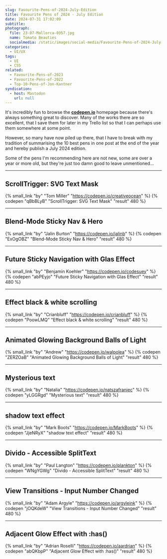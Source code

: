 ```yaml
---
slug: Favourite-Pens-of-2024-July-Edition
title: Favourite Pens of 2024 - July Edition
date: 2024-07-31 17:02:09
subtitle:
photograph:
  file: 23-07-Mallorca-0357.jpg
  name: Tomato Beauties
  socialmedia: /static/images/social-media/Favourite-Pens-of-2024-July-Edition.png
categories:
  - UI/UX
tags:
  - UI
  - CSS
related:
  - Favourite-Pens-of-2023
  - Favourite-Pens-of-2022
  - Top-10-Pens-of-Jon-Kantner
syndication:
  - host: Mastodon
    url: null
---
```


It's incredibly fun to browse the **[codepen.io](https://codepen.io/)** homepage because there's always something great to discover. Many of the works there are so excellent, that I save them for later in my Trello list so that I can perhaps use them somewhere at some point.

However, so many have now piled up there, that I have to break with my tradition of summarising the 10 best pens in one post at the end of the year and hereby publish a July 2024 edition.

Some of the pens I'm recommending here are not new, some are over a year or more old, but they're just too damn good to leave unmentioned...

<!-- more -->

---

## ScrollTrigger: SVG Text Mask

{% small_link "by" "Tom Miller" "https://codepen.io/creativeocean" %}
{% codepen "qBbBLyB" "ScrollTrigger: SVG Text Mask" "result" 480 %}

---

## Blend-Mode Sticky Nav & Hero

{% small_link "by" "Jalin Burton" "https://codepen.io/jalinb" %}
{% codepen "ExOgOBZ" "Blend-Mode Sticky Nav & Hero" "result" 480 %}

---

## Future Sticky Navigation with Glas Effect

{% small_link "by" "Benjamin Koehler" "https://codepen.io/codesuey" %}
{% codepen "abPEyjo" "Future Sticky Navigation with Glas Effect" "result" 480 %}

---

## Effect black & white scrolling

{% small_link "by" "Crianbluff" "https://codepen.io/crianbluff" %}
{% codepen "PoowLMQ" "Effect black & white scrolling" "result" 480 %}

---

## Animated Glowing Background Balls of Light

{% small_link "by" "Andrew" "https://codepen.io/walpolea" %}
{% codepen "ZERZOaB" "Animated Glowing Background Balls of Light" "result" 480 %}

---

## Mysterious text

{% small_link "by" "Natalia" "https://codepen.io/natszafraniec" %}
{% codepen "yLGGRgd" "Mysterious text" "result" 480 %}

---

## shadow text effect

{% small_link "by" "Mark Boots" "https://codepen.io/MarkBoots" %}
{% codepen "JjeNRyX" "shadow text effect" "result" 480 %}

---

## Divido - Accessible SplitText

{% small_link "by" "Paul Langton" "https://codepen.io/plankton" %}
{% codepen "WNgYGWg" "Divido - Accessible SplitText" "result" 480 %}

---

## View Transitions - Input Number Changed

{% small_link "by" "Adam Argyle" "https://codepen.io/argyleink" %}
{% codepen "jOQKdeW" "View Transitions - Input Number Changed" "result" 480 %}

---

## Adjacent Glow Effect with :has()

{% small_link "by" "Adrian Roselli" "https://codepen.io/aardrian" %}
{% codepen "abQKbpP" "Adjacent Glow Effect with :has()" "result" 480 %}
